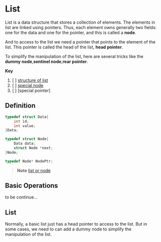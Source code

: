 
# List

List is a data structure that stores a collection of elements. The elements in list are linked using pointers. Thus, each element owns generally two fields: one for the data and one for the pointer, and this is called a **node**.

And to access to the list we need a pointer that points to the element of the list. This pointer is called the head of the list, **head pointer**.

To simplify the manipulation of the list, here are several tricks like the **dummy node**,**sentinel node**,**rear pointer**.

**Key**
1. [ ] [structure of list](note/list__node.md/#key)
2. [ ] [special node](note/list__node.md/#dummy-node)
3. [ ] [special pointer]



## Definition

```c
typedef struct Data{
    int id;
    int value;
}Data;

typedef struct Node{
    Data data;
    struct Node *next;
}Node;

typedef Node* NodePtr;
```

> **Note**
> [list or node](note/list__node)


## Basic Operations

to be continue...

## List

Normally, a basic list just has a head pointer to access to the list. But in some cases, we need to can add a dummy node to simplify the manipulation of the list.